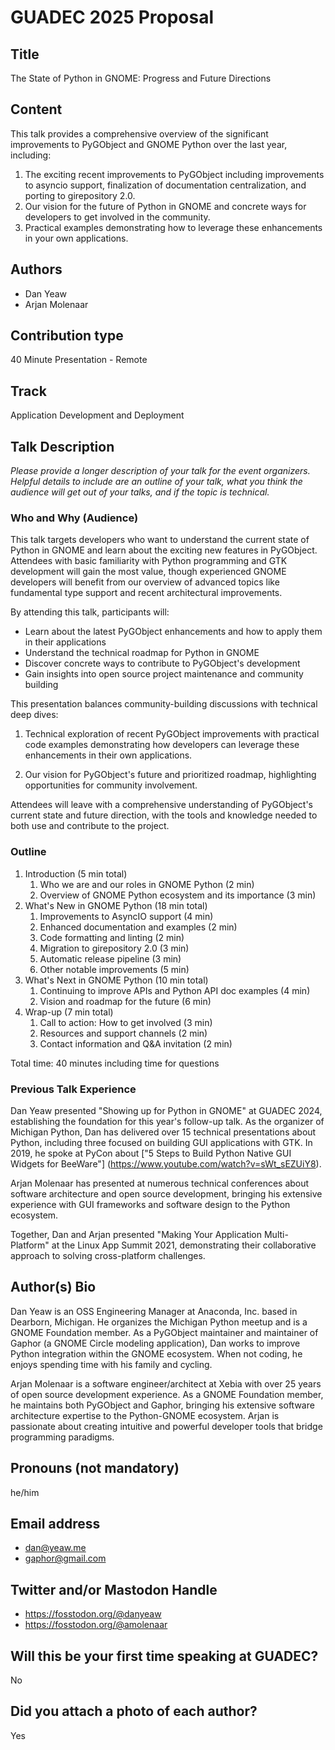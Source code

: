 # GUADEC 2025 Proposal

## Title
The State of Python in GNOME: Progress and Future Directions

## Content
This talk provides a comprehensive overview of the significant improvements to
PyGObject and GNOME Python over the last year, including:

1. The exciting recent improvements to PyGObject including improvements to
asyncio support, finalization of documentation centralization, and porting to
girepository 2.0.
2. Our vision for the future of Python in GNOME and concrete ways for developers
to get involved in the community.
3. Practical examples demonstrating how to leverage these enhancements in your
own applications.

## Authors

- Dan Yeaw
- Arjan Molenaar

## Contribution type

40 Minute Presentation - Remote

## Track

Application Development and Deployment

## Talk Description

_Please provide a longer description of your talk for the event organizers.
Helpful details to include are an outline of your talk, what you think the
audience will get out of your talks, and if the topic is technical._

### Who and Why (Audience)

This talk targets developers who want to understand the current state of Python
in GNOME and learn about the exciting new features in PyGObject. Attendees with
basic familiarity with Python programming and GTK development will gain the most
value, though experienced GNOME developers will benefit from our overview of
advanced topics like fundamental type support and recent architectural
improvements.

By attending this talk, participants will:
- Learn about the latest PyGObject enhancements and how to apply them in their
applications
- Understand the technical roadmap for Python in GNOME
- Discover concrete ways to contribute to PyGObject's development
- Gain insights into open source project maintenance and community building

This presentation balances community-building discussions with technical deep
dives:
   
1. Technical exploration of recent PyGObject improvements with practical code
examples demonstrating how developers can leverage these enhancements in their
own applications.
 
2. Our vision for PyGObject's future and prioritized roadmap, highlighting
opportunities for community involvement.

Attendees will leave with a comprehensive understanding of PyGObject's current
state and future direction, with the tools and knowledge needed to both use and
contribute to the project.

### Outline
1. Introduction (5 min total)
   1. Who we are and our roles in GNOME Python (2 min)
   2. Overview of GNOME Python ecosystem and its importance (3 min)
2. What's New in GNOME Python (18 min total)
   1. Improvements to AsyncIO support (4 min)
   2. Enhanced documentation and examples (2 min)
   3. Code formatting and linting (2 min)
   4. Migration to girepository 2.0 (3 min)
   5. Automatic release pipeline (3 min)
   6. Other notable improvements (5 min)
3. What's Next in GNOME Python (10 min total)
   1. Continuing to improve APIs and Python API doc examples (4 min)
   2. Vision and roadmap for the future (6 min)
4. Wrap-up (7 min total)
   1. Call to action: How to get involved (3 min)
   2. Resources and support channels (2 min)
   3. Contact information and Q&A invitation (2 min)

Total time: 40 minutes including time for questions

### Previous Talk Experience 

Dan Yeaw presented "Showing up for Python in GNOME" at GUADEC 2024, establishing
the foundation for this year's follow-up talk. As the organizer of Michigan
Python, Dan has delivered over 15 technical presentations about Python,
including three focused on building GUI applications with GTK. In 2019, he spoke
at PyCon about ["5 Steps to Build Python Native GUI Widgets for BeeWare"]
(https://www.youtube.com/watch?v=sWt_sEZUiY8).

Arjan Molenaar has presented at numerous technical conferences about software
architecture and open source development, bringing his extensive experience with
GUI frameworks and software design to the Python ecosystem.

Together, Dan and Arjan presented "Making Your Application Multi-Platform" at
the Linux App Summit 2021, demonstrating their collaborative approach to solving
cross-platform challenges.

## Author(s) Bio

Dan Yeaw is an OSS Engineering Manager at Anaconda, Inc. based in Dearborn,
Michigan. He organizes the Michigan Python meetup and is a GNOME Foundation
member. As a PyGObject maintainer and maintainer of Gaphor (a GNOME Circle
modeling application), Dan works to improve Python integration within the GNOME
ecosystem. When not coding, he enjoys spending time with his family and cycling.

Arjan Molenaar is a software engineer/architect at Xebia with over 25 years of
open source development experience. As a GNOME Foundation member, he maintains
both PyGObject and Gaphor, bringing his extensive software architecture
expertise to the Python-GNOME ecosystem. Arjan is passionate about creating
intuitive and powerful developer tools that bridge programming paradigms.

## Pronouns (not mandatory)

he/him

## Email address

- dan@yeaw.me
- gaphor@gmail.com

## Twitter and/or Mastodon Handle

- https://fosstodon.org/@danyeaw
- https://fosstodon.org/@amolenaar

## Will this be your first time speaking at GUADEC?

No

## Did you attach a photo of each author?

Yes

